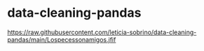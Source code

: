 # data-cleaning-pandas
https://raw.githubusercontent.com/leticia-sobrino/data-cleaning-pandas/main/Lospecessonamigos.jfif
